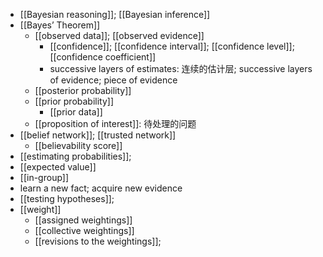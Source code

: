 - [[Bayesian reasoning]]; [[Bayesian inference]]
- [[Bayes’ Theorem]]
    - [[observed data]]; [[observed evidence]]
        - [[confidence]]; [[confidence interval]]; [[confidence level]]; [[confidence coefficient]]
        - successive layers of estimates: 连续的估计层; successive layers of evidence; piece of evidence
    - [[posterior probability]]
    - [[prior probability]]
        - [[prior data]]
    - [[proposition of interest]]: 待处理的问题 
- [[belief network]]; [[trusted network]]
    - [[believability score]]
- [[estimating probabilities]];
- [[expected value]]
- [[in-group]]
- learn a new fact; acquire new evidence
- [[testing hypotheses]];
- [[weight]]
    - [[assigned weightings]]
    - [[collective weightings]]
    - [[revisions to the weightings]];
